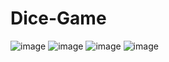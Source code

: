 # Dice-Game
![image](https://user-images.githubusercontent.com/63318840/138573250-26dffff5-c3a5-4d3f-a444-580e9f417780.png)
![image](https://user-images.githubusercontent.com/63318840/138573359-cbbbe5c6-f043-498b-812c-b359f08fa158.png)
![image](https://user-images.githubusercontent.com/63318840/138573378-4de93257-ff90-44e5-9603-7b0d078613f3.png)
![image](https://user-images.githubusercontent.com/63318840/138573471-90c1cccf-ee7b-48c4-bd49-efb7311cf68a.png)

